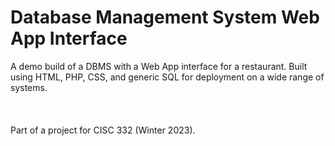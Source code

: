 # Database Management System Web App Interface
A demo build of a DBMS with a Web App interface for a restaurant.
Built using HTML, PHP, CSS, and generic SQL for deployment on a wide range of systems.
<br></br><br></br>
Part of a project for CISC 332 (Winter 2023).
